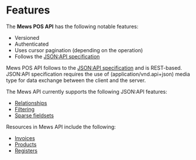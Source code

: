 # Features

The __Mews POS API__ has the following notable features:

- Versioned
- Authenticated
- Uses cursor pagination (depending on the operation)
- Follows the [JSON:API specification](https://jsonapi.org/)

Mews POS API follows to the [JSON:API specification](https://jsonapi.org/) and is REST-based. JSON:API specification requires the use of (application/vnd.api+json) media type for data exchange between the client and the server.

The Mews API currently supports the following JSON:API features:

- [Relationships](./relationships.md)
- [Filtering](./filtering.md)
- [Sparse fieldsets](./sparse-fieldsets.md)

Resources in Mews API include the following:

- [Invoices](../operations/invoices.md)
- [Products](../operations/products.md)
- [Registers](../operations/registers.md)

